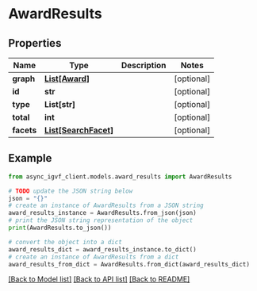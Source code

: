 # AwardResults


## Properties

Name | Type | Description | Notes
------------ | ------------- | ------------- | -------------
**graph** | [**List[Award]**](Award.md) |  | [optional] 
**id** | **str** |  | [optional] 
**type** | **List[str]** |  | [optional] 
**total** | **int** |  | [optional] 
**facets** | [**List[SearchFacet]**](SearchFacet.md) |  | [optional] 

## Example

```python
from async_igvf_client.models.award_results import AwardResults

# TODO update the JSON string below
json = "{}"
# create an instance of AwardResults from a JSON string
award_results_instance = AwardResults.from_json(json)
# print the JSON string representation of the object
print(AwardResults.to_json())

# convert the object into a dict
award_results_dict = award_results_instance.to_dict()
# create an instance of AwardResults from a dict
award_results_from_dict = AwardResults.from_dict(award_results_dict)
```
[[Back to Model list]](../README.md#documentation-for-models) [[Back to API list]](../README.md#documentation-for-api-endpoints) [[Back to README]](../README.md)


